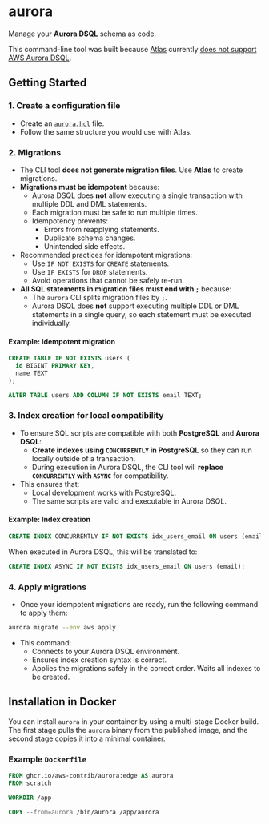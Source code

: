 # aurora

Manage your **Aurora DSQL** schema as code.

This command-line tool was built because [Atlas](https://atlasgo.io/) currently [does not support](https://github.com/ariga/atlas/issues/3539) [AWS Aurora DSQL](https://docs.aws.amazon.com/aurora-dsql/latest/userguide/what-is-aurora-dsql.html).

## Getting Started

### 1. Create a configuration file

- Create an [`aurora.hcl`](./cmd/aurora.hcl) file.
- Follow the same structure you would use with Atlas.

### 2. Migrations

- The CLI tool **does not generate migration files**. Use **Atlas** to create migrations.
- **Migrations must be idempotent** because:
  - Aurora DSQL does **not** allow executing a single transaction with multiple DDL and DML statements.
  - Each migration must be safe to run multiple times.
  - Idempotency prevents:
    - Errors from reapplying statements.
    - Duplicate schema changes.
    - Unintended side effects.
- Recommended practices for idempotent migrations:
  - Use `IF NOT EXISTS` for `CREATE` statements.
  - Use `IF EXISTS` for `DROP` statements.
  - Avoid operations that cannot be safely re-run.
- **All SQL statements in migration files must end with `;`** because:
  - The `aurora` CLI splits migration files by `;`.
  - Aurora DSQL does **not** support executing multiple DDL or DML statements in a single query, so each statement must be executed individually.

#### Example: Idempotent migration

```sql
CREATE TABLE IF NOT EXISTS users (
  id BIGINT PRIMARY KEY,
  name TEXT
);

ALTER TABLE users ADD COLUMN IF NOT EXISTS email TEXT;
```

### 3. Index creation for local compatibility

- To ensure SQL scripts are compatible with both **PostgreSQL** and **Aurora DSQL**:
  - **Create indexes using `CONCURRENTLY` in PostgreSQL** so they can run locally outside of a transaction.
  - During execution in Aurora DSQL, the CLI tool will **replace `CONCURRENTLY` with `ASYNC`** for compatibility.
- This ensures that:
  - Local development works with PostgreSQL.
  - The same scripts are valid and executable in Aurora DSQL.

#### Example: Index creation

```sql
CREATE INDEX CONCURRENTLY IF NOT EXISTS idx_users_email ON users (email);
```

When executed in Aurora DSQL, this will be translated to:

```sql
CREATE INDEX ASYNC IF NOT EXISTS idx_users_email ON users (email);
```

### 4. Apply migrations

- Once your idempotent migrations are ready, run the following command to apply them:

```bash
aurora migrate --env aws apply
```

- This command:
  - Connects to your Aurora DSQL environment.
  - Ensures index creation syntax is correct.
  - Applies the migrations safely in the correct order. Waits all indexes to be created.

## Installation in Docker

You can install `aurora` in your container by using a multi-stage Docker build.
The first stage pulls the `aurora` binary from the published image, and the second stage copies it into a minimal container.

### Example `Dockerfile`

```dockerfile
FROM ghcr.io/aws-contrib/aurora:edge AS aurora
FROM scratch

WORKDIR /app

COPY --from=aurora /bin/aurora /app/aurora
```
